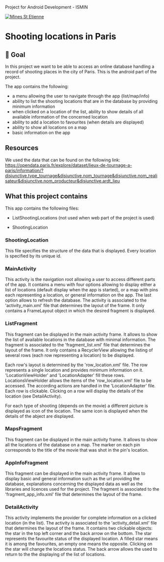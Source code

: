 Project for Android Development - ISMIN

[![Mines St Etienne](./logo.png)](https://www.mines-stetienne.fr/)

# Shooting locations in Paris

## 📝 Goal

In this project we want to be able to access an online database handling a record of shooting places in the city of Paris.
This is the android part of the project.

The app contains the following:
- a menu allowing the user to navigate through the app (list/map/info)
- ability to list the shooting locations that are in the database by providing minimum information
- when clicked on a location of the list, ability to show details of all available information of the concerned location
- ability to add a location to favourites (when details are displayed)
- ability to show all locations on a map
- basic information on the app

## Resources

We used the data that can be found on the following link:
https://opendata.paris.fr/explore/dataset/lieux-de-tournage-a-paris/information/?disjunctive.type_tournage&disjunctive.nom_tournage&disjunctive.nom_realisateur&disjunctive.nom_producteur&disjunctive.ardt_lieu

## What this project contains


This app contains the following files:
- ListShootingLocations (not used when web part of the project is used)

- ShootingLocation

### ShootingLocation

This file specifies the structure of the data that is displayed. Every location is specified by its unique id.

### MainActivity

This activity is the navigation root allowing a user to access different parts of the app. It contains a menu with four options allowing to display either a list of locations (default display when the app is started), or a map with pins each representing a location, or general information on the app. The last option allows to refresh the database.
The activity is associated to the 'activity_main.xml' file that determines the layout of the frame. It only contains a FrameLayout object in which the desired fragment is displayed.

### ListFragment

This fragment can be displayed in the main activity frame. It allows to show the list of available locations in the database with minimal information.
The fragment is associated to the 'fragment_list.xml' file that determines the layout of the frame. It only contains a RecyclerView allowing the listing of several rows (each row representing a location) to be displayed.

Each row's layout is determined by the 'row_location.xml' file. The row represents a single location and provides minimum information on it.
'LocationViewHolder' and 'LocationAdapter' fill these rows. LocationsViewHolder allows the items of the 'row_location.xml' file to be accessed. The according actions are handled in the 'LocationAdapter' file.
Each row is clickable. Clicking on a row will display the details of the location (see DetailActivity).

For each type of shooting (depends on the movie) a different picture is displayed as icon of the location. The same icon is displayed when the details of the abject are displayed.

### MapsFragment

This fragment can be displayed in the main activity frame. It allows to show all the locations of the database on a map. The marker on each pin corresponds to the title of the movie that was shot in the pin's location.

### AppInfoFragment

This fragment can be displayed in the main activity frame. It allows to display basic and general information such as the url providing the database, explanations concerning the displayed data as well as the libraries and licences used for the project.
The fragment is associated to the 'fragment_app_info.xml' file that determines the layout of the frame.

### DetailActivity

This activity implements the provider for complete information on a clicked location (in the list).
The activity is associated to the 'activity_detail.xml' file that determines the layout of the frame. It contains two clickable objects: the star in the top left corner and the back arrow on the bottom.  The star represents the favourite status of the displayed location. A filled star means it is among the favourites, an empty one means the opposite. Clicking on the star will change the locations status. The back arrow allows the used to return to the the displaying of the list of locations.


